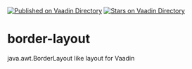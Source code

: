 [![Published on Vaadin  Directory](https://img.shields.io/badge/Vaadin%20Directory-published-00b4f0.svg)](https://vaadin.com/directory/component/borderlayout)
[![Stars on Vaadin Directory](https://img.shields.io/vaadin-directory/star/borderlayout.svg)](https://vaadin.com/directory/component/borderlayout)

# border-layout
java.awt.BorderLayout like layout for Vaadin

